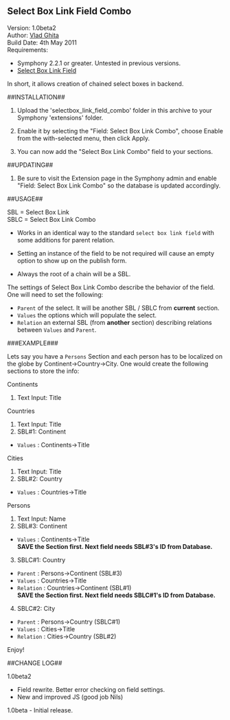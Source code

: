 Select Box Link Field Combo 
------------------------------------

Version: 1.0beta2<br />
Author: [Vlad Ghita](vlad_micutul@yahoo.com)<br />
Build Date: 4th May 2011<br />
Requirements:<br />
  
- Symphony 2.2.1 or greater. Untested in previous versions.
- [Select Box Link Field](http://symphony-cms.com/download/extensions/view/20054/)

In short, it allows creation of chained select boxes in backend.

##INSTALLATION##

1. Upload the 'selectbox_link_field_combo' folder in this archive to your Symphony 'extensions' folder.

2. Enable it by selecting the "Field: Select Box Link Combo", choose Enable from the with-selected menu, then click Apply.

3. You can now add the "Select Box Link Combo" field to your sections.


##UPDATING##

1. Be sure to visit the Extension page in the Symphony admin and enable "Field: Select Box Link Combo" so the database is updated accordingly.


##USAGE##

SBL = Select Box Link<br />
SBLC = Select Box Link Combo

- Works in an identical way to the standard `select box link field` with some additions for parent relation.

- Setting an instance of the field to be not required will cause an empty option to show up on the publish form.

- Always the root of a chain will be a SBL.

The settings of Select Box Link Combo describe the behavior of the field. One will need to set the following:

- `Parent` of the select. It will be another SBL / SBLC from **current** section.
- `Values` the options which will populate the select.
- `Relation` an external SBL (from **another** section) describing relations between `Values` and `Parent`.

###EXAMPLE###

Lets say you have a `Persons` Section and each person has to be localized on the globe by Continent->Country->City. One would create the following sections to store the info:

Continents<br />
1. Text Input: Title

Countries<br />
1. Text Input: Title<br />
2. SBL\#1: Continent<br />
- `Values` : Continents-&gt;Title

Cities<br />
1. Text Input: Title<br />
2. SBL\#2: Country<br />
- `Values` : Countries-&gt;Title
  
Persons<br />
1. Text Input: Name<br />
2. SBL\#3: Continent<br />
- `Values` : Continents-&gt;Title<br />
**SAVE the Section first. Next field needs SBL\#3's ID from Database.**<br />
3. SBLC\#1: Country<br />
- `Parent` : Persons-&gt;Continent (SBL\#3)<br />
- `Values` : Countries-&gt;Title<br />
- `Relation` : Countries-&gt;Continent (SBL\#1)<br />
**SAVE the Section first. Next field needs SBLC\#1's ID from Database.**<br />
4. SBLC\#2: City<br />
- `Parent` : Persons-&gt;Country (SBLC\#1)<br />
- `Values` : Cities-&gt;Title<br />
- `Relation` : Cities-&gt;Country (SBL\#2)

Enjoy!

##CHANGE LOG##

1.0beta2<br />
- Field rewrite. Better error checking on field settings.<br />
- New and improved JS (good job Nils)

1.0beta	- Initial release.